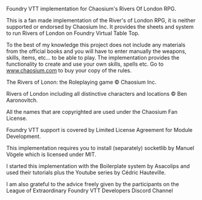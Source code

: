 Foundry VTT implementation for Chaosium's Rivers Of London RPG.

This is a fan made implementation of the River's of London RPG, it is neither supported or endorsed by Chaosium Inc. It provides the sheets and system to run Rivers of London on Foundry Virtual Table Top.

To the best of my knowledge this project does not include any materials from the official books and you will have to enter manually the weapons, skills, items, etc… to be able to play. The implementation provides the functionality to create and use your own skills, spells etc. Go to www.chaosium.com to buy your copy of the rules.

The Rivers of Lonon: the Roleplaying game © Chaosium Inc.

Rivers of London including all distinctive characters and locations © Ben Aaronovitch.

All the names that are copyrighted are used under the Chaosium Fan License.

Foundry VTT support is covered by Limited License Agreement for Module Development.

This implementation requires you to install (separately) socketlib by Manuel Vögele which is licensed under MIT.

I started this implementation with the Boilerplate system by Asacolips and used their tutorials plus the Youtube series by Cédric Hauteville.

I am also grateful to the advice freely given by the participants on the League of Extraordinary Foundry VTT Developers Discord Channel